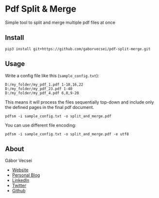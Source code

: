 # Pdf Split & Merge

Simple tool to split and merge multiple pdf files at once

## Install

```
pip3 install git+https://github.com/gaborvecsei/pdf-split-merge.git
```

## Usage

Write a config file like this (`sample_config.txt`):

```
D:/my_folder/my_pdf_1.pdf 1-10,16,22
D:/my_folder/my_pdf_23.pdf 1-40
D:/my_folder/my_pdf_4.pdf 6,8,9-20

```

This means it will process the files sequentially top-down and include only the defined
pages in the final pdf document.

```
pdfsm -i sample_config.txt -o split_and_merge.pdf
```

You can use different file encoding:

```
pdfsm -i sample_config.txt -o split_and_merge.pdf -e utf8
```

## About

Gábor Vecsei

- [Website](https://gaborvecsei.com)
- [Personal Blog](https://gaborvecsei.wordpress.com/)
- [LinkedIn](https://www.linkedin.com/in/gaborvecsei)
- [Twitter](https://twitter.com/GAwesomeBE)
- [Github](https://github.com/gaborvecsei)

